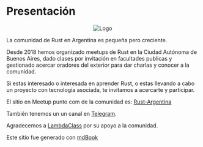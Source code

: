 # Presentación

<center>
	<img alt="Logo" src="https://raw.githubusercontent.com/RustArgentina/RustArgentina.github.io/development/src/img/logo.jpeg"/>
</center>

La comunidad de Rust en Argentina es pequeña pero creciente.

Desde 2018 hemos organizado meetups de Rust en la Ciudad Autónoma de Buenos Aires, dado clases por invitación en facultades publicas y gestionado acercar oradores del exterior para dar charlas y conocer a la comunidad.

Si estas interesado o interesada en aprender Rust, o estas llevando a cabo un proyecto con tecnología asociada, te invitamos a acercarte y participar.

El sitio en Meetup punto com de la comunidad es: [Rust-Argentina](https://www.meetup.com/Rust-Argentina/)

También tenemos un  un canal en [Telegram](https://t.me/joinchat/CJDlkxDxMmQSVkY-UrEpjg).

Agradecemos a [LambdaClass](https://lambdaclass.com/) por su apoyo a la comunidad.

Este sitio fue generado con [mdBook](https://rust-lang.github.io/mdBook/)
